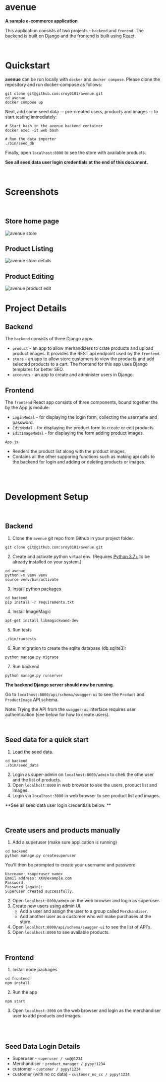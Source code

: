 # avenue

**A sample e-commerce application**

This application consists of two projects - `backend` and `fronend`.
The backend is built on [Django](https://docs.djangoproject.com/en/4.0/) and the frontend is built using [React](https://create-react-app.dev/).

<br/>

# Quickstart
**avenue** can be run locally with `docker` and `docker compose`. Please clone the repository and run docker-compose as follows:

```
git clone git@github.com:sroy0101/avenue.git
cd avenue
docker compose up
```

Next, add some seed data -- pre-created users, products and images -- to start testing immediately:

```
# Start bash in the avenue backend container
docker exec -it web bash

# Run the data importer
./bin/seed_db
```

Finally, open `localhost:8000` to see the store with available products.


**See all seed data user login credentials at the end of this document.**

<br/>

# Screenshots

<br/>

## Store home page
<img src="./readme_media/avenue_store.png" alt="avenue store">

## Product Listing
<img src="./readme_media/avenue_store_details.png" alt="avenue store details">

## Product Editing
<img src="./readme_media/avenue_product_edit.png" alt="avenue product edit">


# Project Details

## Backend

The `backend` consists of three Django apps:
- `product` - an app to allow merhandizers to crate products and upload product images. It provides the REST api endpoint used by the `frontend`.
- `store` - an app to allow store customers to view the products and add selected products to a cart. The frontend for this app uses Django templates for better SEO.
- `accounts` - an app to create and administer users in Django.

## Frontend

The `frontend` React app consists of three components, bound together the by the App.js module:
- `LoginModal` - for displaying the login form, collecting the username and password.
- `EditModal` - for displaying the product form to create or edit products.
- `EditImageModal` - for displaying the form adding product images.

`App.js`
- Renders the product list along with the product images.
- Contains all the other supporing functions such as making api calls to the backend for login and adding or deleting products or images.


<br/><br/>

# Development Setup
<br/>

## Backend

1. Clone the `avenue` git repo from Github in your project folder.

```
git clone git@github.com:sroy0101/avenue.git
```

2. Create and activate python virtual env.
(Requires [Python 3.7+](https://www.python.org/downloads/) to be already installed on your system.)

```
cd avenue
python -m venv venv
source venv/bin/activate
```

3. Install python packages

```
cd backend
pip install -r requirements.txt

```

4. Install ImageMagic

```
apt-get install libmagickwand-dev
```

5. Run tests

```
./bin/runtests
```

6. Run migration to create the sqlite database (db.sqlite3):

```
python manage.py migrate
```

7. Run backend

```
python manage.py runserver
```

**The backend Django server should now be running**.

Go to `localhost:8000/api/schema/swagger-ui` to see the `Product` and `ProductImage` API schema.

Note: Trying the API from the `swagger-ui` interface requires user authentication (see below for how to create users).

<br/>

## Seed data for a quick start

1. Load the seed data.
```
cd backend
./bin/seed_data
```
2. Login as super-admin on `localhost:8000/admin` to chek the othe user and the list of products.
3. Open `localhost:8000` in web browser to see the users, product list and images.
4. Login via `localhost:3000` in web browser to see product list and images.

**See all seed data user login credentials below. **

<br/>

## Create users and products manually

1. Add a superuser (make sure application is running)
```
cd backend
python manage.py createsuperuser
```

You'll then be prompted to create your username and password
```
Username: <superuser name>
Email address: XXX@example.com
Password:
Password (again):
Superuser created successfully.
```
2. Open `localhost:8000/admin` on the web browser and login as superuser.
3. Create new users using admin UI.
   - Add a user and assign the user to a group called `Merchandiser`.
   - Add another user as a customer who will make purchases at the store.
4. Open `localhost:8000/api/schema/swagger-ui` to see the list of API's.
5. Open `localhost:8000` to see available products.

<br/>

## Frontend

1. Install node packages
```
cd frontend
npm install
```
2. Run the app
```
npm start
```
3. Open `localhost:3000` on the web browser and login as the merchandiser user to add products and images.
<br/>
<br/>

## Seed Data Login Details

* Superuser -  `superuser / su@@1234`
* Merchandiser - `product_manager / pypy!1234`
* customer - `customer / pypy!1234`
* customer (with no cc data) - `customer_no_cc / pypy!1234`
